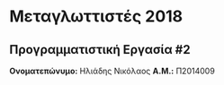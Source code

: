 # Μεταγλωττιστές 2018
## Προγραμματιστική Εργασία #2

**Ονοματεπώνυμο:** Ηλιάδης Νικόλαος
**Α.Μ.:** Π2014009


